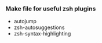 ### Make file for useful zsh plugins ###

- autojump
- zsh-autosuggestions
- zsh-syntax-highlighting